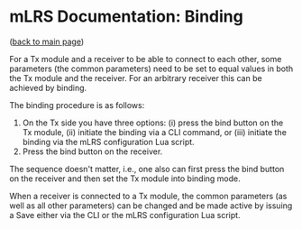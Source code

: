 # mLRS Documentation: Binding #

([back to main page](../README.md))

For a Tx module and a receiver to be able to connect to each other, some parameters (the common parameters) need to be set to equal values in both the Tx module and the receiver. For an arbitrary receiver this can be achieved by binding.

The binding procedure is as follows:

1. On the Tx side you have three options: (i) press the bind button on the Tx module, (ii) initiate the binding via a CLI command, or (iii) initiate the binding via the mLRS configuration Lua script.
2. Press the bind button on the receiver.

The sequence doesn't matter, i.e., one also can first press the bind button on the receiver and then set the Tx module into binding mode.

When a receiver is connected to a Tx module, the common parameters (as well as all other parameters) can be changed and be made active by issuing a Save either via the CLI or the mLRS configuration Lua script.